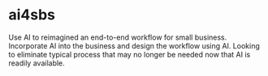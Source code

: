 # ai4sbs

Use AI to reimagined an end-to-end workflow for small business.  Incorporate AI into the business and design the workflow using AI. Looking to eliminate typical process that may no longer be needed now that AI is readily available.
